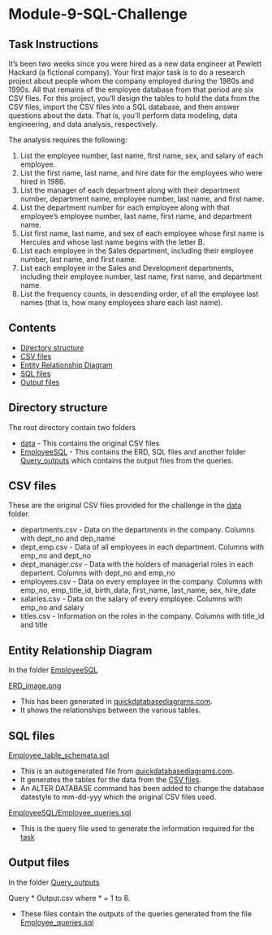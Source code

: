 # Module-9-SQL-Challenge

## Task Instructions  
It’s been two weeks since you were hired as a new data engineer at Pewlett Hackard (a fictional company). Your first major task is to do a research project about people whom the company employed during the 1980s and 1990s. All that remains of the employee database from that period are six CSV files.
For this project, you’ll design the tables to hold the data from the CSV files, import the CSV files into a SQL database, and then answer questions about the data. That is, you’ll perform data modeling, data engineering, and data analysis, respectively.

The analysis requires the following:
1.	List the employee number, last name, first name, sex, and salary of each employee.
2.	List the first name, last name, and hire date for the employees who were hired in 1986.
3.	List the manager of each department along with their department number, department name, employee number, last name, and first name.
4.	List the department number for each employee along with that employee’s employee number, last name, first name, and department name.
5.	List first name, last name, and sex of each employee whose first name is Hercules and whose last name begins with the letter B.
6.	List each employee in the Sales department, including their employee number, last name, and first name.
7.	List each employee in the Sales and Development departments, including their employee number, last name, first name, and department name.
8.	List the frequency counts, in descending order, of all the employee last names (that is, how many employees share each last name).


## Contents  
- [Directory structure](#Directory-structure)
- [CSV files](#CSV-files)
- [Entity Relationship Diagram](#Entity-Relationship-Diagram)
- [SQL files](#SQL-files)
- [Output files](#Output-files)

## Directory structure 
The root directory contain two folders  
- [data](/data) - This contains the original CSV files
- [EmployeeSQL](/EmployeeSQL/)  - This contains the ERD, SQL files and another folder [Query_outputs](/EmployeeSQL/Query_outputs/) which contains the output files from the queries.

## CSV files 
These are the original CSV files provided for the challenge in the [data](/data) folder.
- departments.csv  -  Data on the departments in the company. Columns with dept_no and dep_name
- dept_emp.csv - Data of all employees in each department. Columns with emp_no and dept_no
- dept_manager.csv - Data with the holders of managerial roles in each departent. Columns with dept_no and emp_no
- employees.csv - Data on every employee in the company. Columns with emp_no, emp_title_id, birth_data, first_name, last_name, sex, hire_date
- salaries.csv - Data on the salary of every employee. Columns with emp_no and salary
- titles.csv - Information on the roles in the company. Columns with title_id and title

## Entity Relationship Diagram
In the folder [EmployeeSQL](/EmployeeSQL/)  

[ERD_image.png](/EmployeeSQL/ERD_Image.png)  
- This has been generated in [quickdatabasediagrams.com](https://app.quickdatabasediagrams.com/#/d/cFDCpS).
- It shows the relationships between the various tables.

## SQL files 
[Employee_table_schemata.sql](EmployeeSQL/Employee_table_schemata.sql)  
- This is an autogenerated file from [quickdatabasediagrams.com](https://app.quickdatabasediagrams.com/#/d/cFDCpS).    
- It generates the tables for the data from the [CSV files](/data).  
- An ALTER DATABASE command has been added to change the database datestyle to mm-dd-yyy which the original CSV files used.  

[EmployeeSQL/Employee_queries.sql](/EmployeeSQL/Employee_queries.sql)   
- This is the query file used to generate the information required for the [task](#Task-Instructions)

## Output files
In the folder [Query_outputs](EmployeeSQL/Query_outputs/)  

Query * Output.csv where * = 1 to 8.    
-  These files contain the outputs of the queries generated from the file [Employee_queries.sql](/EmployeeSQL/Employee_queries.sql)
  
